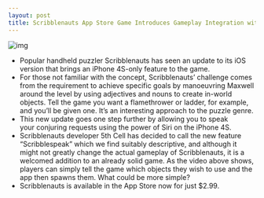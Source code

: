 ```yaml
---
layout: post
title: Scribblenauts App Store Game Introduces Gameplay Integration with Siri
---
```

![img](http://media.idownloadblog.com/wp-content/uploads/2011/12/scribblenauts.jpg)
* Popular handheld puzzler Scribblenauts has seen an update to its iOS version that brings an iPhone 4S-only feature to the game.
* For those not familiar with the concept, Scribblenauts’ challenge comes from the requirement to achieve specific goals by manoeuvring Maxwell around the level by using adjectives and nouns to create in-world objects. Tell the game you want a flamethrower or ladder, for example, and you’ll be given one. It’s an interesting approach to the puzzle genre.
* This new update goes one step further by allowing you to speak your conjuring requests using the power of Siri on the iPhone 4S.
* Scribblenauts developer 5th Cell has decided to call the new feature “Scribblespeak” which we find suitably descriptive, and although it might not greatly change the actual gameplay of Scribblenauts, it is a welcomed addition to an already solid game. As the video above shows, players can simply tell the game which objects they wish to use and the app then spawns them. What could be more simple?
* Scribblenauts is available in the App Store now for just $2.99.

